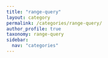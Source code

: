 ```yaml
---
title: "range-query"
layout: category
permalink: /categories/range-query/
author_profile: true
taxonomy: range-query
sidebar:
  nav: "categories"
---
```

